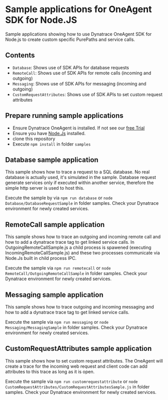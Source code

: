 # Sample applications for OneAgent SDK for Node.JS

Sample applications showing how to use Dynatrace OneAgent SDK for Node.js to create custom specific PurePaths and service calls.

## Contents

- `Database`: Shows use of SDK APIs for database requests
- `RemoteCall`: Shows use of SDK APIs for remote calls (incoming and outgoing)
- `Messaging`: Shows use of SDK APIs for messaging (incoming and outgoing)
- `CustomRequestAttributes`: Shows use of SDK APIs to set custom request attributes

## Prepare running sample applications

- Ensure Dynatrace OneAgent is installed. If not see our [free Trial](https://www.dynatrace.com/trial/?vehicle_name=https://github.com/Dynatrace/OneAgent-SDK-for-NodeJs)
- Ensure you have [Node.Js](https://nodejs.org "Node.js") installed.
- clone this repository
- Execute `npm install` in folder `samples`

## Database sample application

This sample shows how to trace a request to a SQL database. No real database is actually used, it's simulated in the sample.
Database request generate services only if executed within another service, therefore the simple http server is used to host this.

Execute the sample by via `npm run database` or `node Database/DatabaseRequestSample` in folder samples.
Check your Dynatrace environment for newly created services.

## RemoteCall sample application

This sample shows how to trace an outgoing and incoming remote call and how to add a dynatrace trace tag to get linked service calls.
In OutgoingRemoteCallSample.js a child process is spawened (executing IncomingRemoteCallSample.js) and these two processes communicate via Node.Js built in child process IPC.

Execute the sample via `npm run remotecall` or `node RemoteCall/OutgoingRemoteCallSample` in folder samples.
Check your Dynatrace environment for newly created services.

## Messaging sample application

This sample shows how to trace outgoing and incoming messaging and how to add a dynatrace trace tag to get linked service calls.

Execute the sample via `npm run messaging` or `node Messaging/MessagingSample` in folder samples.
Check your Dynatrace environment for newly created services.

## CustomRequestAttributes sample application

This sample shows how to set custom request attributes.
The OneAgent will create a trace for the incoming web request and client code can add attributes to this trace as long as it is open.

Execute the sample via `npm run customrequestattribute` or `node CustomRequestAttributes/CustomRequestAttributesSample.js` in folder samples.
Check your Dynatrace environment for newly created services.
